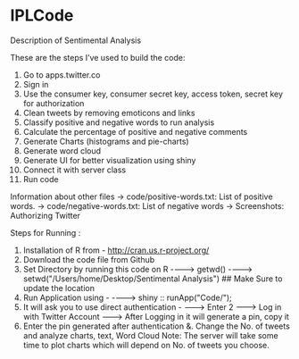 # IPLCode
Description of Sentimental Analysis

These are the steps I’ve used to build the code:

1.	Go to apps.twitter.co
2.	Sign in 
3.	Use the consumer key, consumer secret key, access token, secret key for authorization 
4.	Clean tweets by removing emoticons and links 
5.	Classify positive and negative words to run analysis 
6.	Calculate the percentage of positive and negative comments
7.	Generate Charts (histograms and pie-charts)
8.	Generate word cloud
9.	Generate UI for better visualization using shiny 
10.	Connect it with server class
11.	Run code

Information about other files
-> code/positive-words.txt: List of positive words.
-> code/negative-words.txt: List of negative words
-> Screenshots: Authorizing Twitter


Steps for Running :
1. Installation of R from - http://cran.us.r-project.org/
2. Download the code file from Github
3. Set Directory by running this code on R
----> getwd()
----> setwd("/Users/home/Desktop/Sentimental Analysis")  ## Make Sure to update the location 
4. Run Application using - 
----> shiny :: runApp("Code/");
5.  It will ask you to use direct authentication - 
---> Enter 2
---> Log in with Twitter Account
---> After Logging in it will generate a pin, copy it
6. Enter the pin generated after authentication
&. Change the No. of tweets and analyze charts, text, Word Cloud
Note:  The server will take some time to plot charts which will depend on No. of tweets you choose.
